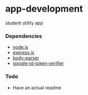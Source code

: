 # app-development
student utility app

### Dependencies
* [node.js](https://nodejs.org/en/)
* [express.js](https://github.com/expressjs/express)
* [body-parser](https://www.npmjs.com/package/body-parser)
* [google-id-token-verifier](https://www.npmjs.com/package/google-id-token-verifier)
### Todo
* Have an actual readme
